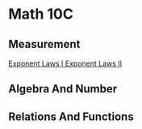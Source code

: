 # Math 10C 

## Measurement 
<a href="https://mrfanning.github.io/AN3I.pdf"> Exponent Laws I </a>
<a href="https://mrfanning.github.io/AN3II.pdf"> Exponent Laws II </a>
## Algebra And Number 
## Relations And Functions 
